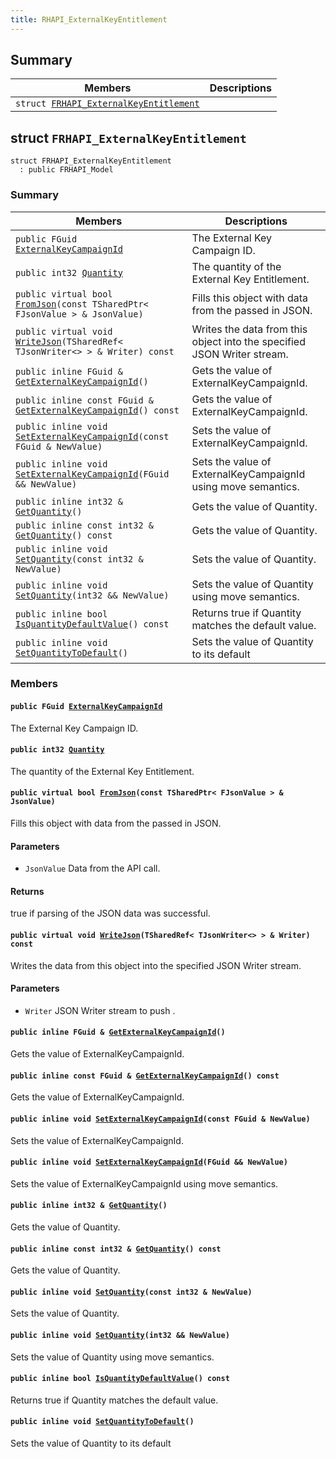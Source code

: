 ```yaml
---
title: RHAPI_ExternalKeyEntitlement
---
```


## Summary

 Members                        | Descriptions                                
--------------------------------|---------------------------------------------
`struct `[`FRHAPI_ExternalKeyEntitlement`](#structFRHAPI__ExternalKeyEntitlement) | 

## struct `FRHAPI_ExternalKeyEntitlement` <a id="structFRHAPI__ExternalKeyEntitlement"></a>

```
struct FRHAPI_ExternalKeyEntitlement
  : public FRHAPI_Model
```

### Summary

 Members                        | Descriptions                                
--------------------------------|---------------------------------------------
`public FGuid `[`ExternalKeyCampaignId`](#structFRHAPI__ExternalKeyEntitlement_1abce6e9b546cabed58bef65fe84f251e0) | The External Key Campaign ID.
`public int32 `[`Quantity`](#structFRHAPI__ExternalKeyEntitlement_1a810b35bdfda5a77732ecaef7c1bb64de) | The quantity of the External Key Entitlement.
`public virtual bool `[`FromJson`](#structFRHAPI__ExternalKeyEntitlement_1a37c7f892a7b35dfe64f77c97930a5143)`(const TSharedPtr< FJsonValue > & JsonValue)` | Fills this object with data from the passed in JSON.
`public virtual void `[`WriteJson`](#structFRHAPI__ExternalKeyEntitlement_1a41e52f0e034a06c98c307dc3297b317b)`(TSharedRef< TJsonWriter<> > & Writer) const` | Writes the data from this object into the specified JSON Writer stream.
`public inline FGuid & `[`GetExternalKeyCampaignId`](#structFRHAPI__ExternalKeyEntitlement_1a4a3b566a8b29c9876f1f5787eea256c1)`()` | Gets the value of ExternalKeyCampaignId.
`public inline const FGuid & `[`GetExternalKeyCampaignId`](#structFRHAPI__ExternalKeyEntitlement_1a9c241f439b2f8093e660f846432a2f60)`() const` | Gets the value of ExternalKeyCampaignId.
`public inline void `[`SetExternalKeyCampaignId`](#structFRHAPI__ExternalKeyEntitlement_1a2e888984fb8e180516c5454bfe85ed8e)`(const FGuid & NewValue)` | Sets the value of ExternalKeyCampaignId.
`public inline void `[`SetExternalKeyCampaignId`](#structFRHAPI__ExternalKeyEntitlement_1a877eebe76d2a106760f0f70e6c59f5a7)`(FGuid && NewValue)` | Sets the value of ExternalKeyCampaignId using move semantics.
`public inline int32 & `[`GetQuantity`](#structFRHAPI__ExternalKeyEntitlement_1a0f6f79f69d47e7629abf05c6086b1162)`()` | Gets the value of Quantity.
`public inline const int32 & `[`GetQuantity`](#structFRHAPI__ExternalKeyEntitlement_1a0be6d5bb8921171ff2daf68f799d8ebc)`() const` | Gets the value of Quantity.
`public inline void `[`SetQuantity`](#structFRHAPI__ExternalKeyEntitlement_1a1fadc4240aad3af9f8345e4c98c3e3d3)`(const int32 & NewValue)` | Sets the value of Quantity.
`public inline void `[`SetQuantity`](#structFRHAPI__ExternalKeyEntitlement_1a99c834310c0f21806b08b653731445db)`(int32 && NewValue)` | Sets the value of Quantity using move semantics.
`public inline bool `[`IsQuantityDefaultValue`](#structFRHAPI__ExternalKeyEntitlement_1a28fabc8019a38a4095a253b47a95ba85)`() const` | Returns true if Quantity matches the default value.
`public inline void `[`SetQuantityToDefault`](#structFRHAPI__ExternalKeyEntitlement_1a78d3992451251c7886a18365176d6a10)`()` | Sets the value of Quantity to its default

### Members

#### `public FGuid `[`ExternalKeyCampaignId`](#structFRHAPI__ExternalKeyEntitlement_1abce6e9b546cabed58bef65fe84f251e0) <a id="structFRHAPI__ExternalKeyEntitlement_1abce6e9b546cabed58bef65fe84f251e0"></a>

The External Key Campaign ID.

#### `public int32 `[`Quantity`](#structFRHAPI__ExternalKeyEntitlement_1a810b35bdfda5a77732ecaef7c1bb64de) <a id="structFRHAPI__ExternalKeyEntitlement_1a810b35bdfda5a77732ecaef7c1bb64de"></a>

The quantity of the External Key Entitlement.

#### `public virtual bool `[`FromJson`](#structFRHAPI__ExternalKeyEntitlement_1a37c7f892a7b35dfe64f77c97930a5143)`(const TSharedPtr< FJsonValue > & JsonValue)` <a id="structFRHAPI__ExternalKeyEntitlement_1a37c7f892a7b35dfe64f77c97930a5143"></a>

Fills this object with data from the passed in JSON.

#### Parameters
* `JsonValue` Data from the API call.

#### Returns
true if parsing of the JSON data was successful.

#### `public virtual void `[`WriteJson`](#structFRHAPI__ExternalKeyEntitlement_1a41e52f0e034a06c98c307dc3297b317b)`(TSharedRef< TJsonWriter<> > & Writer) const` <a id="structFRHAPI__ExternalKeyEntitlement_1a41e52f0e034a06c98c307dc3297b317b"></a>

Writes the data from this object into the specified JSON Writer stream.

#### Parameters
* `Writer` JSON Writer stream to push .

#### `public inline FGuid & `[`GetExternalKeyCampaignId`](#structFRHAPI__ExternalKeyEntitlement_1a4a3b566a8b29c9876f1f5787eea256c1)`()` <a id="structFRHAPI__ExternalKeyEntitlement_1a4a3b566a8b29c9876f1f5787eea256c1"></a>

Gets the value of ExternalKeyCampaignId.

#### `public inline const FGuid & `[`GetExternalKeyCampaignId`](#structFRHAPI__ExternalKeyEntitlement_1a9c241f439b2f8093e660f846432a2f60)`() const` <a id="structFRHAPI__ExternalKeyEntitlement_1a9c241f439b2f8093e660f846432a2f60"></a>

Gets the value of ExternalKeyCampaignId.

#### `public inline void `[`SetExternalKeyCampaignId`](#structFRHAPI__ExternalKeyEntitlement_1a2e888984fb8e180516c5454bfe85ed8e)`(const FGuid & NewValue)` <a id="structFRHAPI__ExternalKeyEntitlement_1a2e888984fb8e180516c5454bfe85ed8e"></a>

Sets the value of ExternalKeyCampaignId.

#### `public inline void `[`SetExternalKeyCampaignId`](#structFRHAPI__ExternalKeyEntitlement_1a877eebe76d2a106760f0f70e6c59f5a7)`(FGuid && NewValue)` <a id="structFRHAPI__ExternalKeyEntitlement_1a877eebe76d2a106760f0f70e6c59f5a7"></a>

Sets the value of ExternalKeyCampaignId using move semantics.

#### `public inline int32 & `[`GetQuantity`](#structFRHAPI__ExternalKeyEntitlement_1a0f6f79f69d47e7629abf05c6086b1162)`()` <a id="structFRHAPI__ExternalKeyEntitlement_1a0f6f79f69d47e7629abf05c6086b1162"></a>

Gets the value of Quantity.

#### `public inline const int32 & `[`GetQuantity`](#structFRHAPI__ExternalKeyEntitlement_1a0be6d5bb8921171ff2daf68f799d8ebc)`() const` <a id="structFRHAPI__ExternalKeyEntitlement_1a0be6d5bb8921171ff2daf68f799d8ebc"></a>

Gets the value of Quantity.

#### `public inline void `[`SetQuantity`](#structFRHAPI__ExternalKeyEntitlement_1a1fadc4240aad3af9f8345e4c98c3e3d3)`(const int32 & NewValue)` <a id="structFRHAPI__ExternalKeyEntitlement_1a1fadc4240aad3af9f8345e4c98c3e3d3"></a>

Sets the value of Quantity.

#### `public inline void `[`SetQuantity`](#structFRHAPI__ExternalKeyEntitlement_1a99c834310c0f21806b08b653731445db)`(int32 && NewValue)` <a id="structFRHAPI__ExternalKeyEntitlement_1a99c834310c0f21806b08b653731445db"></a>

Sets the value of Quantity using move semantics.

#### `public inline bool `[`IsQuantityDefaultValue`](#structFRHAPI__ExternalKeyEntitlement_1a28fabc8019a38a4095a253b47a95ba85)`() const` <a id="structFRHAPI__ExternalKeyEntitlement_1a28fabc8019a38a4095a253b47a95ba85"></a>

Returns true if Quantity matches the default value.

#### `public inline void `[`SetQuantityToDefault`](#structFRHAPI__ExternalKeyEntitlement_1a78d3992451251c7886a18365176d6a10)`()` <a id="structFRHAPI__ExternalKeyEntitlement_1a78d3992451251c7886a18365176d6a10"></a>

Sets the value of Quantity to its default

